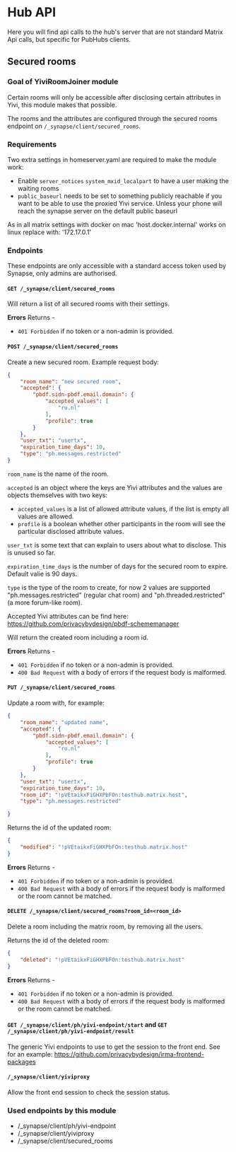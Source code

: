# Hub API

Here you will find api calls to the hub's server that are not standard Matrix Api calls, but specific for PubHubs clients.

## Secured rooms

### Goal of YiviRoomJoiner module

Certain rooms will only be accessible after disclosing certain attributes in Yivi, this module makes that possible.

The rooms and the attributes are configured through the secured rooms endpoint on `/_synapse/client/secured_rooms`.

### Requirements

Two extra settings in homeserver.yaml are required to make the module work:
- Enable `server_notices` `system_mxid_localpart` to have a user making the waiting rooms
- `public_baseurl` needs to be set to something publicly reachable if you want to be able to use the proxied Yivi service. Unless your phone will reach the synapse server on the default public baseurl

As in all matrix settings with docker on mac 'host.docker.internal' works on linux replace with: '172.17.0.1'

### Endpoints

These endpoints are only accessible with a standard access token used by Synapse, only admins are authorised.

#### `GET /_synapse/client/secured_rooms`

Will return a list of all secured rooms with their settings.

**Errors** Returns -
- `401 Forbidden` if no token or a non-admin is provided.

#### `POST /_synapse/client/secured_rooms`

Create a new secured room. Example request body:

```json
{
	"room_name": "new secured room",
	"accepted": {
		"pbdf.sidn-pbdf.email.domain": {
			"accepted_values": [
				"ru.nl"
			],
			"profile": true
		}
	},
	"user_txt": "usertx",
	"expiration_time_days": 10,
	"type": "ph.messages.restricted"
}
```

`room_name` is the name of the room.

`accepted` is an object where the keys are Yivi attributes and the values are objects themselves with two keys:
- `accepted_values` is a list of allowed attribute values, if the list is empty all values are allowed.
- `profile` is a boolean whether other participants in the room will see the particular disclosed attribute values.

`user_txt` is some text that can explain to users about what to disclose. This is unused so far.

`expiration_time_days` is the number of days for the secured room to expire. Default valie is 90 days.

`type` is the type of the room to create, for now 2 values are supported "ph.messages.restricted" (regular chat room)
and "ph.threaded.restricted" (a more forum-like room).

Accepted Yivi attributes can be find here: https://github.com/privacybydesign/pbdf-schememanager


Will return the created room including a room id.

**Errors** Returns -
- `401 Forbidden` if no token or a non-admin is provided.
- `400 Bad Request` with a body of errors if the request body is malformed.

#### `PUT /_synapse/client/secured_rooms`

Update a room with, for example:

```json
{
    "room_name": "updated name",
	"accepted": {
		"pbdf.sidn-pbdf.email.domain": {
			"accepted_values": [
				"ru.nl"
			],
			"profile": true
		}
	},
	"user_txt": "usertx",
	"expiration_time_days": 10,
	"room_id": "!pVEtaikxFiGHXPbFOn:testhub.matrix.host",
	"type": "ph.messages.restricted"

}
```

Returns the id of the updated room:
```json
{
	"modified": "!pVEtaikxFiGHXPbFOn:testhub.matrix.host"
}
```

**Errors** Returns -
- `401 Forbidden` if no token or a non-admin is provided.
- `400 Bad Request` with a body of errors if the request body is malformed or the room cannot be matched.

#### `DELETE /_synapse/client/secured_rooms?room_id=<room_id>`

Delete a room including the matrix room, by removing all the users.

Returns the id of the deleted room:
```json
{
	"deleted": "!pVEtaikxFiGHXPbFOn:testhub.matrix.host"
}
```

**Errors** Returns -
- `401 Forbidden` if no token or a non-admin is provided.
- `400 Bad Request` with a body of errors if the request body is malformed or the room cannot be matched.

#### `GET /_synapse/client/ph/yivi-endpoint/start` and `GET /_synapse/client/ph/yivi-endpoint/result`

The generic Yivi endpoints to use to get the session to the front end. See for an example: https://github.com/privacybydesign/irma-frontend-packages

#### `/_synapse/client/yiviproxy`

Allow the front end session to check the session status.

### Used endpoints by this module

- /_synapse/client/ph/yivi-endpoint
- /_synapse/client/yiviproxy
- /_synapse/client/secured_rooms
